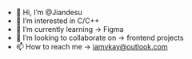 - 👋 Hi, I’m @Jiandesu
- 👀 I’m interested in C/C++
- 🌱 I’m currently learning -> Figma
- 💞️ I’m looking to collaborate on -> frontend projects
- 📫 How to reach me -> iamvkay@outlook.com

<!---
VkayImmort/VkayImmort is a ✨ special ✨ repository because its `README.md` (this file) appears on your GitHub profile.
You can click the Preview link to take a look at your changes.
--->
